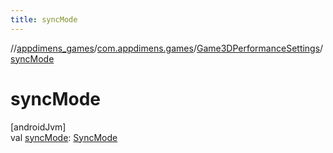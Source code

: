 ```yaml
---
title: syncMode
---
```

//[appdimens_games](../../../index.html)/[com.appdimens.games](../index.html)/[Game3DPerformanceSettings](index.html)/[syncMode](sync-mode.html)



# syncMode



[androidJvm]\
val [syncMode](sync-mode.html): [SyncMode](../-sync-mode/index.html)



